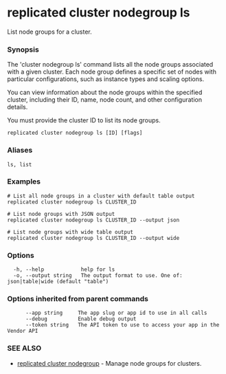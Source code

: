# replicated cluster nodegroup ls

List node groups for a cluster.

### Synopsis

The 'cluster nodegroup ls' command lists all the node groups associated with a given cluster. Each node group defines a specific set of nodes with particular configurations, such as instance types and scaling options.

You can view information about the node groups within the specified cluster, including their ID, name, node count, and other configuration details.

You must provide the cluster ID to list its node groups.

```
replicated cluster nodegroup ls [ID] [flags]
```

### Aliases

```
ls, list
```

### Examples

```
# List all node groups in a cluster with default table output
replicated cluster nodegroup ls CLUSTER_ID

# List node groups with JSON output
replicated cluster nodegroup ls CLUSTER_ID --output json

# List node groups with wide table output
replicated cluster nodegroup ls CLUSTER_ID --output wide
```

### Options

```
  -h, --help            help for ls
  -o, --output string   The output format to use. One of: json|table|wide (default "table")
```

### Options inherited from parent commands

```
      --app string     The app slug or app id to use in all calls
      --debug          Enable debug output
      --token string   The API token to use to access your app in the Vendor API
```

### SEE ALSO

* [replicated cluster nodegroup](replicated-cli-cluster-nodegroup)	 - Manage node groups for clusters.